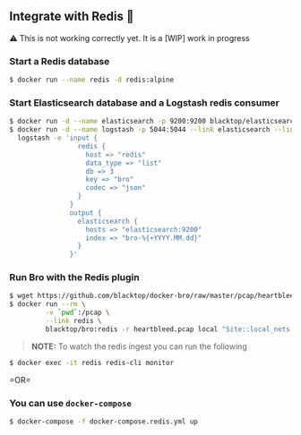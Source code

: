 Integrate with Redis :construction:
--------------------

:warning: This is not working correctly yet.  It is a [WIP] work in progress

### Start a Redis database

```bash
$ docker run --name redis -d redis:alpine
```

### Start Elasticsearch database and a Logstash redis consumer

```bash
$ docker run -d --name elasticsearch -p 9200:9200 blacktop/elasticsearch:5.5
$ docker run -d --name logstash -p 5044:5044 --link elasticsearch --link redis blacktop/logstash:5.5 \
  logstash -e 'input {  
                 redis {
                   host => "redis"
                   data_type => "list"
                   db => 3
                   key => "bro"
                   codec => "json"
                 }
               }
               output {
                 elasticsearch {
                   hosts => "elasticsearch:9200"
                   index => "bro-%{+YYYY.MM.dd}"
                 }
               }'
```

### Run Bro with the Redis plugin

```bash
$ wget https://github.com/blacktop/docker-bro/raw/master/pcap/heartbleed.pcap
$ docker run --rm \
         -v `pwd`:/pcap \
         --link redis \
         blacktop/bro:redis -r heartbleed.pcap local "Site::local_nets += { 192.168.11.0/24 }"
```

> **NOTE:** To watch the redis ingest you can run the following

```bash
$ docker exec -it redis redis-cli monitor
```

=OR=

### You can use `docker-compose`

```bash
$ docker-compose -f docker-compose.redis.yml up
```
